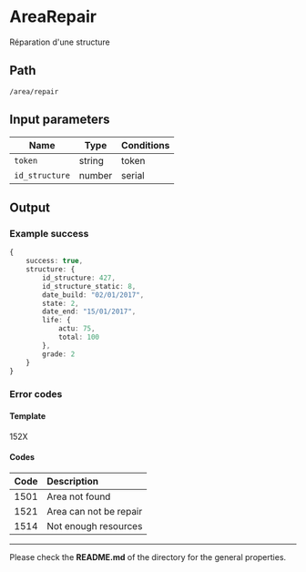# AreaRepair
Réparation d'une structure

## Path
`/area/repair`

## Input parameters
| Name | Type | Conditions |
| --- | --- | --- |
| `token` | string | token |
| `id_structure` | number | serial |

## Output

### Example success
```TypeScript
{
    success: true,
    structure: {
        id_structure: 427,
        id_structure_static: 8,
        date_build: "02/01/2017",
        state: 2,
        date_end: "15/01/2017",
        life: {
            actu: 75,
            total: 100
        },
        grade: 2
    }
}
```

### Error codes
#### Template
152X

#### Codes
| Code | Description |
| ---: | :--- |
| 1501 | Area not found |
| 1521 | Area can not be repair |
| 1514 | Not enough resources |

---
Please check the **README.md** of the directory for the general properties.
